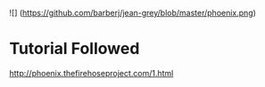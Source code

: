 ![] (https://github.com/barberj/jean-grey/blob/master/phoenix.png)

# Tutorial Followed
http://phoenix.thefirehoseproject.com/1.html

